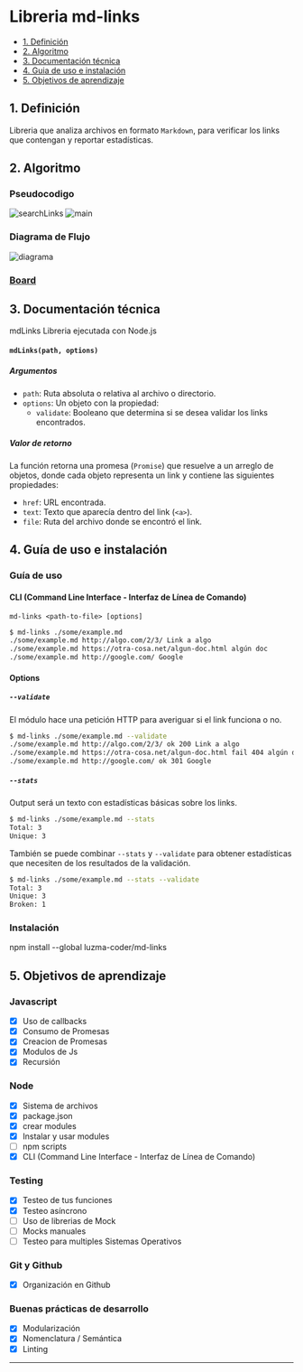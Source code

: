 # Libreria md-links

* [1. Definición](#1-definicion)
* [2. Algoritmo](#2-algoritmo)
* [3. Documentación técnica](#3-documentación-técnica)
* [4. Guia de uso e instalación](#4-guía-de-uso-e-instalación)
* [5. Objetivos de aprendizaje](#5-objetivos-de-aprendizaje)


## 1. Definición

Libreria que analiza archivos en formato `Markdown`, para verificar los links que contengan 
y reportar estadísticas.

## 2. Algoritmo

### Pseudocodigo
![searchLinks](/screen/searchLinks.png)
![main](/screen/main.png)

### Diagrama de Flujo
![diagrama](/screen/mdLinks.jpg)

### [Board](https://github.com/luzma-coder/LIM012-fe-md-links/projects/1?fullscreen=true)

## 3. Documentación técnica

mdLinks Libreria ejecutada con Node.js

#### `mdLinks(path, options)`

##### Argumentos

- `path`: Ruta absoluta o relativa al archivo o directorio.
- `options`: Un objeto con la propiedad:
  * `validate`: Booleano que determina si se desea validar los links
    encontrados.

##### Valor de retorno

La función retorna una promesa (`Promise`) que resuelve a un arreglo de objetos, donde cada objeto representa un link y contiene las siguientes propiedades:

- `href`: URL encontrada.
- `text`: Texto que aparecía dentro del link (`<a>`).
- `file`: Ruta del archivo donde se encontró el link.

## 4. Guía de uso e instalación

### Guía de uso

#### CLI (Command Line Interface - Interfaz de Línea de Comando)

`md-links <path-to-file> [options]`

```sh
$ md-links ./some/example.md
./some/example.md http://algo.com/2/3/ Link a algo
./some/example.md https://otra-cosa.net/algun-doc.html algún doc
./some/example.md http://google.com/ Google
```

#### Options

##### `--validate`

El módulo hace una petición HTTP para averiguar si el link funciona o no.

```sh
$ md-links ./some/example.md --validate
./some/example.md http://algo.com/2/3/ ok 200 Link a algo
./some/example.md https://otra-cosa.net/algun-doc.html fail 404 algún doc
./some/example.md http://google.com/ ok 301 Google
```

##### `--stats`

Output será un texto con estadísticas básicas sobre los links.

```sh
$ md-links ./some/example.md --stats
Total: 3
Unique: 3
```

También se puede combinar `--stats` y `--validate` para obtener estadísticas que
necesiten de los resultados de la validación.

```sh
$ md-links ./some/example.md --stats --validate
Total: 3
Unique: 3
Broken: 1
```
### Instalación

npm install --global luzma-coder/md-links

## 5. Objetivos de aprendizaje

### Javascript
- [x] Uso de callbacks
- [x] Consumo de Promesas
- [x] Creacion de Promesas
- [x] Modulos de Js
- [x] Recursión

### Node
- [x] Sistema de archivos
- [x] package.json
- [x] crear modules
- [x] Instalar y usar modules
- [ ] npm scripts
- [x] CLI (Command Line Interface - Interfaz de Línea de Comando)

### Testing
- [x] Testeo de tus funciones
- [x] Testeo asíncrono
- [ ] Uso de librerias de Mock
- [ ] Mocks manuales
- [ ] Testeo para multiples Sistemas Operativos

### Git y Github
- [x] Organización en Github

### Buenas prácticas de desarrollo
- [x] Modularización
- [x] Nomenclatura / Semántica
- [x] Linting

***